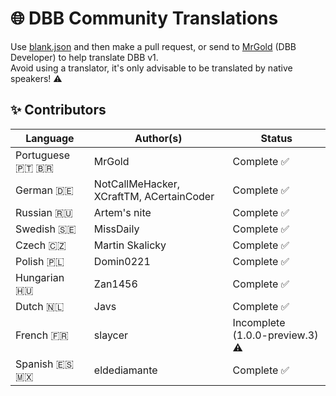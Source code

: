 # 🌐 DBB Community Translations

Use [blank.json](blank.json) and then make a pull request, or send to [MrGold](https://discord.gg/PAzxTDw) (DBB Developer) to help translate DBB v1.<br>
Avoid using a translator, it's only advisable to be translated by native speakers! ⚠️

## ✨ Contributors

| Language         | Author(s)                                | Status                          |
| ---------------- | ---------------------------------------- | ------------------------------- |
| Portuguese 🇵🇹 🇧🇷  | MrGold                                   | Complete ✅                     |
| German 🇩🇪        | NotCallMeHacker, XCraftTM, ACertainCoder | Complete ✅                     |
| Russian 🇷🇺       | Artem's nite                             | Complete ✅                     |
| Swedish 🇸🇪       | MissDaily                                | Complete ✅                     |
| Czech 🇨🇿         | Martin Skalicky                          | Complete ✅                     |
| Polish 🇵🇱        | Domin0221                                | Complete ✅                     |
| Hungarian 🇭🇺     | Zan1456                                  | Complete ✅                     |
| Dutch 🇳🇱         | Javs                                     | Complete ✅                     |
| French 🇫🇷        | slaycer                                  | Incomplete (1.0.0-preview.3) ⚠️ |
| Spanish 🇪🇸 🇲🇽    | eldediamante                             | Complete ✅                     |
